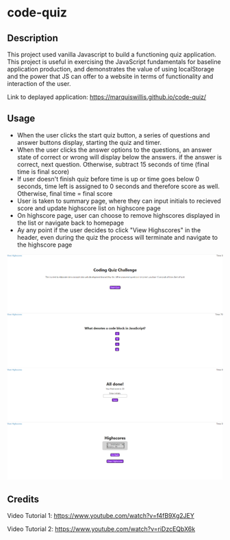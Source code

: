 # code-quiz

## Description

This project used vanilla Javascript to build a functioning quiz application. This project is useful in exercising the JavaScript fundamentals for baseline application production, and demonstrates the value of using localStorage and the power that JS can offer to a website in terms of functionality and interaction of the user.

Link to deplayed application: https://marquiswillis.github.io/code-quiz/

## Usage

- When the user clicks the start quiz button, a series of questions and answer buttons display, starting the quiz and timer.
- When the user clicks the answer options to the questions, an answer state of correct or wrong will display below the answers. if the answer is correct, next question. Otherwise, subtract 15 seconds of time (final time is final score)
- If user doesn't finish quiz before time is up or time goes below 0 seconds, time left is assigned to 0 seconds and therefore score as well. Otherwise, final time = final score
- User is taken to summary page, where they can input initials to recieved score and update highscore list on highscore page
- On highscore page, user can choose to remove highscores displayed in the list or navigate back to homepage
- Ay any point if the user decides to click "View Highscores" in the header, even during the quiz the process will terminate and navigate to the highscore page




![The Code Quiz application displays a purple button in home page to start quiz.](assets\homepage.png)
![The Code Quiz application displays a series of purple buttons below the question as answer options.](assets\quiz-page.png)
![The Code Quiz application displays a purple button and input in summary page to save initials and score.](assets\summary-page.png)
![The Code Quiz application displays 2 purple buttons in highscore page to either clear scores or go home.](assets\highscore-page.png)


## Credits

Video Tutorial 1: https://www.youtube.com/watch?v=f4fB9Xg2JEY 

Video Tutorial 2: https://www.youtube.com/watch?v=riDzcEQbX6k

